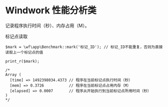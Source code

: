 Windwork 性能分析类
======================
记录程序执行时间（秒）、内存占用（M）。

标记点读取
```
$mark = \wf\app\Benchmark::mark('标记_ID'); // 标记_ID不能重复，否则为直接读取上一个标记点的值

print_r($mark);

/*
Array (
  [time] => 1492398034.4373 // 程序在当前标记点执行时间（秒）
  [mem] => 0.3726           // 程序在当前标记点占用内存（M）
  [elapsed] => 0.0007       // 程序从开始执行到当前标记点所用时间（秒）
)
*/

```
